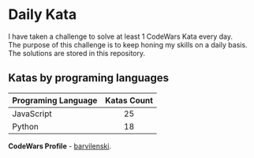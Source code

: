 # Daily Kata

I have taken a challenge to solve at least 1 CodeWars Kata every day.  
The purpose of this challenge is to keep honing my skills on a daily basis.  
The solutions are stored in this repository.

## Katas by programing languages

| Programing Language | Katas Count |
| ------------------- | :---------: |
| JavaScript          |          25 |
| Python              |          18 |


**CodeWars Profile** - [barvilenski](https://www.codewars.com/users/vbarv24).
